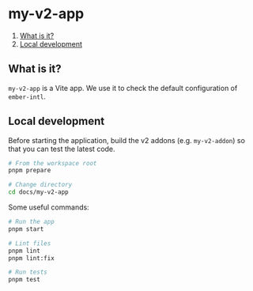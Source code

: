 # my-v2-app

1. [What is it?](#what-is-it)
1. [Local development](#local-development)


## What is it?

`my-v2-app` is a Vite app. We use it to check the default configuration of `ember-intl`.


## Local development

Before starting the application, build the v2 addons (e.g. `my-v2-addon`) so that you can test the latest code.

```sh
# From the workspace root
pnpm prepare

# Change directory
cd docs/my-v2-app
```

Some useful commands:

```sh
# Run the app
pnpm start

# Lint files
pnpm lint
pnpm lint:fix

# Run tests
pnpm test
```
